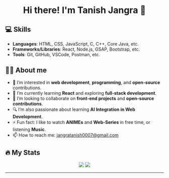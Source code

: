 <h1 align="center">Hi there! I'm Tanish Jangra 👋</h1>

## 💻 Skills
- **Languages**: HTML, CSS, JavaScript, C, C++, Core Java, etc.
- **Frameworks/Libraries**: React, Node.js, GSAP, Bootstrap, etc.
- **Tools**: Git, GitHub, VSCode, Postman, etc.

## 🙋‍♂️ About me
- 👀 I’m interested in **web development**, **programming**, and **open-source** contributions.
- 🌱 I’m currently learning **React** and exploring **full-stack development**.
- 💞️ I’m looking to collaborate on **front-end projects** and **open-source contributions**.
- 🔍 I’m also passionate about learning **AI Integration in Web Development**.
- ⚡ Fun fact: I like to watch **ANIMEs** and **Web-Series** in free time, or listening **Music**.
- 📫 How to reach me: jangratanish0007@gmail.com

## 🔥 My Stats
<p align="center">
  <img src="https://github-readme-stats.vercel.app/api?username=tanish0007&show_icons=true&count_private=true&hide_title=true&hide=prs" />
  <img src="https://github-readme-stats.vercel.app/api/top-langs/?username=tanish0007&layout=compact" />
</p>

---
